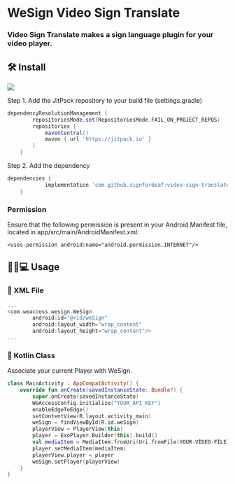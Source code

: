 # WeSign Video Sign Translate
### Video Sign Translate makes a sign language plugin for your video player.
## 🛠️ Install
[![](https://jitpack.io/v/signfordeaf/video-sign-translate-kt.svg)](https://jitpack.io/#signfordeaf/video-sign-translate-kt)

 Step 1. Add the JitPack repository to your build file (settings.gradle)
```gradle
dependencyResolutionManagement {
		repositoriesMode.set(RepositoriesMode.FAIL_ON_PROJECT_REPOS)
		repositories {
			mavenCentral()
			maven { url 'https://jitpack.io' }
		}
	}
```
  Step 2. Add the dependency
```gradle
dependencies {
	        implementation 'com.github.signfordeaf:video-sign-translate-kt:1.0.1'
	}
```

### Permission
Ensure that the following permission is present in your Android Manifest file, located in app/src/main/AndroidManifest.xml:
```
<uses-permission android:name="android.permission.INTERNET"/>
```

## 🧑🏻💻 Usage

### 📄 XML File
```kotlin
...
<com.weaccess.wesign.WeSign
        android:id="@+id/weSign"
        android:layout_width="wrap_content"
        android:layout_height="wrap_content"/>
...
```

###  📄 Kotlin Class
   Associate your current Player with WeSign.
```kotlin
class MainActivity : AppCompatActivity() {
    override fun onCreate(savedInstanceState: Bundle?) {
        super.onCreate(savedInstanceState)
        WeAccessConfig.initialize("YOUR_API_KEY")
        enableEdgeToEdge()
        setContentView(R.layout.activity_main)
        weSign = findViewById(R.id.weSign)
        playerView = PlayerView(this)
        player = ExoPlayer.Builder(this).build()
        val mediaItem = MediaItem.fromUri(Uri.fromFile(YOUR-VİDEO-FİLE))
        player.setMediaItem(mediaItem)
        playerView.player = player
        weSign.setPlayer(playerView)
    }
}
```
